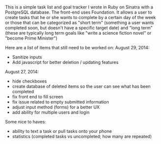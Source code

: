 This is a simple task list and goal tracker I wrote in Ruby on Sinatra with a PostgreSQL database. The front-end uses Foundation. It allows a user to create tasks that he or she wants to complete by a certain day of the week or those that can be categorized as "short term" (something a user wants completed soon, but doesn't have a specific target date) and "long term" (these are typically long term goals like "write a science fiction novel" or "become Prime Minister")

Here are a list of items that still need to be worked on:
August 29, 2014:
- Sanitize inputs
- Add javascript for better deletion / updating features

August 27, 2014:
- hide checkboxes
- create database of deleted items so the user can see what has been completed
- fix front end to fill screen
- fix issue related to empty submitted information
- adjust input method (forms) for a better UX
- add ability for multiple users and login

Some nice to haves:
- ability to text a task or pull tasks onto your phone
- statistics (completed tasks vs uncompleted; how many are repeated)
